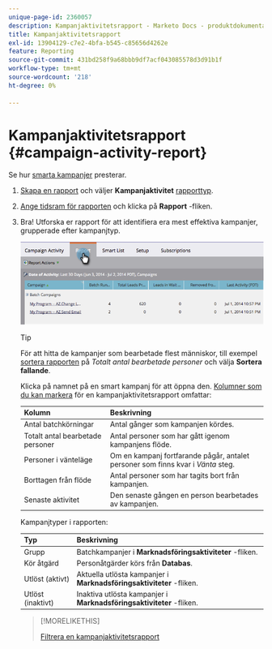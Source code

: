 ```yaml
---
unique-page-id: 2360057
description: Kampanjaktivitetsrapport - Marketo Docs - produktdokumentation
title: Kampanjaktivitetsrapport
exl-id: 13904129-c7e2-4bfa-b545-c85656d4262e
feature: Reporting
source-git-commit: 431bd258f9a68bbb9df7acf043085578d3d91b1f
workflow-type: tm+mt
source-wordcount: '218'
ht-degree: 0%

---
```


# Kampanjaktivitetsrapport {#campaign-activity-report}

Se hur [smarta kampanjer](/help/marketo/product-docs/core-marketo-concepts/smart-campaigns/creating-a-smart-campaign/understanding-batch-and-trigger-smart-campaigns.md) presterar.

1. [Skapa en rapport](/help/marketo/product-docs/reporting/basic-reporting/creating-reports/create-a-report-in-a-program.md) och väljer **Kampanjaktivitet** [rapporttyp](/help/marketo/product-docs/reporting/basic-reporting/report-types/report-type-overview.md).

1. [Ange tidsram för rapporten](/help/marketo/product-docs/reporting/basic-reporting/editing-reports/change-a-report-time-frame.md) och klicka på **Rapport** -fliken.

1. Bra! Utforska er rapport för att identifiera era mest effektiva kampanjer, grupperade efter kampanjtyp.

   ![](assets/image2014-9-16-16-3a8-3a45.png)

   >[!TIP]
   >
   >För att hitta de kampanjer som bearbetade flest människor, till exempel [sortera rapporten](/help/marketo/product-docs/reporting/basic-reporting/editing-reports/sort-report-on-columns.md) på _Totalt antal bearbetade personer_ och välja **Sortera fallande**.

   Klicka på namnet på en smart kampanj för att öppna den.  [Kolumner som du kan markera](/help/marketo/product-docs/reporting/basic-reporting/editing-reports/select-report-columns.md) för en kampanjaktivitetsrapport omfattar:

   | Kolumn | Beskrivning |
   |---|---|
   | Antal batchkörningar | Antal gånger som kampanjen kördes. |
   | Totalt antal bearbetade personer | Antal personer som har gått igenom kampanjens flöde. |
   | Personer i vänteläge | Om en kampanj fortfarande pågår, antalet personer som finns kvar i *Vänta* steg. |
   | Borttagen från flöde | Antal personer som har tagits bort från kampanjen. |
   | Senaste aktivitet | Den senaste gången en person bearbetades av kampanjen. |

   Kampanjtyper i rapporten:

   | Typ | Beskrivning |
   |---|---|
   | Grupp | Batchkampanjer i **Marknadsföringsaktiviteter** -fliken. |
   | Kör åtgärd | Personåtgärder körs från **Databas**. |
   | Utlöst (aktivt) | Aktuella utlösta kampanjer i **Marknadsföringsaktiviteter** -fliken. |
   | Utlöst (inaktivt) | Inaktiva utlösta kampanjer i **Marknadsföringsaktiviteter** -fliken. |

   >[!MORELIKETHIS]
   >
   >[Filtrera en kampanjaktivitetsrapport](/help/marketo/product-docs/reporting/basic-reporting/report-activity/filter-a-campaign-activity-report.md)

